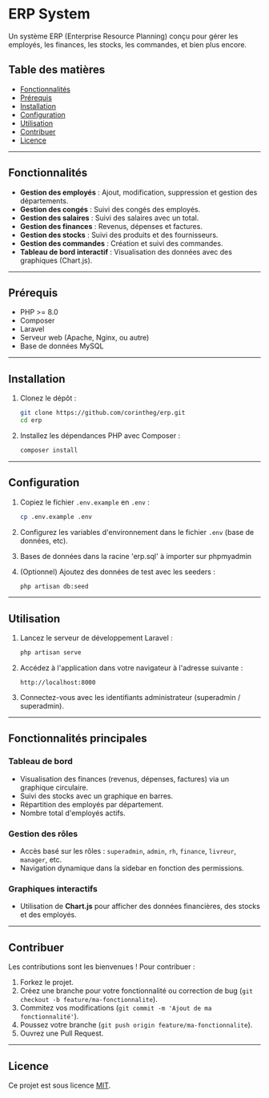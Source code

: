 # ERP System

Un système ERP (Enterprise Resource Planning) conçu pour gérer les employés, les finances, les stocks, les commandes, et bien plus encore.

## Table des matières

- [Fonctionnalités](#fonctionnalités)
- [Prérequis](#prérequis)
- [Installation](#installation)
- [Configuration](#configuration)
- [Utilisation](#utilisation)
- [Contribuer](#contribuer)
- [Licence](#licence)

---

## Fonctionnalités

- **Gestion des employés** : Ajout, modification, suppression et gestion des départements.
- **Gestion des congés** : Suivi des congés des employés.
- **Gestion des salaires** : Suivi des salaires avec un total.
- **Gestion des finances** : Revenus, dépenses et factures.
- **Gestion des stocks** : Suivi des produits et des fournisseurs.
- **Gestion des commandes** : Création et suivi des commandes.
- **Tableau de bord interactif** : Visualisation des données avec des graphiques (Chart.js).

---

## Prérequis

- PHP >= 8.0
- Composer
- Laravel
- Serveur web (Apache, Nginx, ou autre)
- Base de données MySQL

---

## Installation

1. Clonez le dépôt :

   ```bash
   git clone https://github.com/corintheg/erp.git
   cd erp
   ```

2. Installez les dépendances PHP avec Composer :

   ```bash
   composer install
   ```

---

## Configuration

1. Copiez le fichier `.env.example` en `.env` :

   ```bash
   cp .env.example .env
   ```

2. Configurez les variables d'environnement dans le fichier `.env` (base de données, etc).

3. Bases de données dans la racine 'erp.sql' à importer sur phpmyadmin

4. (Optionnel) Ajoutez des données de test avec les seeders :

   ```bash
   php artisan db:seed
   ```

---

## Utilisation

1. Lancez le serveur de développement Laravel :

   ```bash
   php artisan serve
   ```

2. Accédez à l'application dans votre navigateur à l'adresse suivante :

   ```
   http://localhost:8000
   ```

3. Connectez-vous avec les identifiants administrateur (superadmin / superadmin).

---

## Fonctionnalités principales

### Tableau de bord

- Visualisation des finances (revenus, dépenses, factures) via un graphique circulaire.
- Suivi des stocks avec un graphique en barres.
- Répartition des employés par département.
- Nombre total d'employés actifs.

### Gestion des rôles

- Accès basé sur les rôles : `superadmin`, `admin`, `rh`, `finance`, `livreur`, `manager`, etc.
- Navigation dynamique dans la sidebar en fonction des permissions.

### Graphiques interactifs

- Utilisation de **Chart.js** pour afficher des données financières, des stocks et des employés.

---

## Contribuer

Les contributions sont les bienvenues ! Pour contribuer :

1. Forkez le projet.
2. Créez une branche pour votre fonctionnalité ou correction de bug (`git checkout -b feature/ma-fonctionnalite`).
3. Commitez vos modifications (`git commit -m 'Ajout de ma fonctionnalité'`).
4. Poussez votre branche (`git push origin feature/ma-fonctionnalite`).
5. Ouvrez une Pull Request.

---

## Licence

Ce projet est sous licence [MIT](LICENSE).
